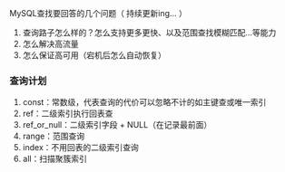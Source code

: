 
MySQL查找要回答的几个问题（ 持续更新ing... ）
1.  查询路子怎么样的？怎么支持更多更快、以及范围查找模糊匹配...等能力
2.  怎么解决高流量
3.  怎么保证高可用（宕机后怎么自动恢复）


### 查询计划
1. const：常数级，代表查询的代价可以忽略不计的如主键查或唯一索引
2. ref：二级索引执行回表查
3. ref_or_null：二级索引字段 + NULL（在记录最前面）
4. range：范围查询
5. index：不用回表的二级索引查询
6. all：扫描聚簇索引